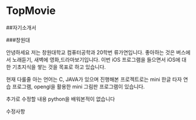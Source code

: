 # TopMovie

##자기소개서

###창원대

안녕하세요 저는 창원대학교 컴퓨터공학과 20학번 류가연입니다.
좋아하는 것은 버스에서 노래듣기, 새벽에 영화,드라마보기입니다.
이번 iOS 프로그램을 들으면서 iOS에 대한 기초지식을 쌓는 것을 목표로 하고 있습니다.

현재 다룰줄 아는 언어는 C, JAVA가 있으며 진행해본 프로젝트로는 mini 한글 타자 연습 프로그램, opengl을 활용한 mini 그림판 프로그램이 있습니다.

추가로 수정할 내용
python을 배워본적이 없습니다

수정사항